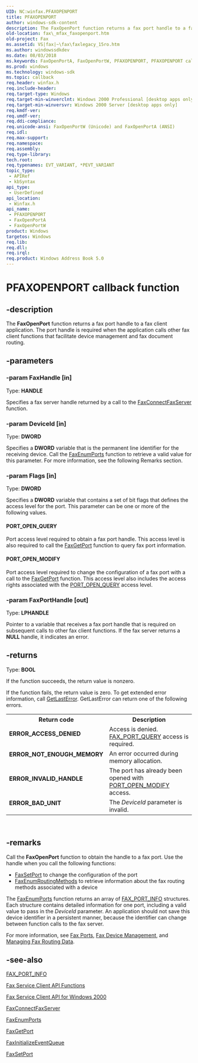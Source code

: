 ```yaml
---
UID: NC:winfax.PFAXOPENPORT
title: PFAXOPENPORT
author: windows-sdk-content
description: The FaxOpenPort function returns a fax port handle to a fax client application. The port handle is required when the application calls other fax client functions that facilitate device management and fax document routing.
old-location: fax\_mfax_faxopenport.htm
old-project: Fax
ms.assetid: VS|fax|~\fax\faxlegacy_15ro.htm
ms.author: windowssdkdev
ms.date: 08/03/2018
ms.keywords: FaxOpenPortA, FaxOpenPortW, PFAXOPENPORT, PFAXOPENPORT callback, PFAXOPENPORT callback function [Fax Service], PORT_OPEN_MODIFY, PORT_OPEN_QUERY, _mfax_faxopenport, fax._mfax_faxopenport, winfax/FaxOpenPortA, winfax/FaxOpenPortW, winfax/PFAXOPENPORT
ms.prod: windows
ms.technology: windows-sdk
ms.topic: callback
req.header: winfax.h
req.include-header: 
req.target-type: Windows
req.target-min-winverclnt: Windows 2000 Professional [desktop apps only]
req.target-min-winversvr: Windows 2000 Server [desktop apps only]
req.kmdf-ver: 
req.umdf-ver: 
req.ddi-compliance: 
req.unicode-ansi: FaxOpenPortW (Unicode) and FaxOpenPortA (ANSI)
req.idl: 
req.max-support: 
req.namespace: 
req.assembly: 
req.type-library: 
tech.root: 
req.typenames: EVT_VARIANT, *PEVT_VARIANT
topic_type:
 - APIRef
 - kbSyntax
api_type:
 - UserDefined
api_location:
 - Winfax.h
api_name:
 - PFAXOPENPORT
 - FaxOpenPortA
 - FaxOpenPortW
product: Windows
targetos: Windows
req.lib: 
req.dll: 
req.irql: 
req.product: Windows Address Book 5.0
---
```


# PFAXOPENPORT callback function


## -description


The <b>FaxOpenPort</b> function returns a fax port handle to a fax client application. The port handle is required when the application calls other fax client functions that facilitate device management and fax document routing.


## -parameters




### -param FaxHandle [in]

Type: <b>HANDLE</b>

Specifies a fax server handle returned by a call to the <a href="https://msdn.microsoft.com/8705fb04-1047-4f83-ada9-898024ce719c">FaxConnectFaxServer</a> function.


### -param DeviceId [in]

Type: <b>DWORD</b>

Specifies a <b>DWORD</b> variable that is the permanent line identifier for the receiving device. Call the <a href="https://msdn.microsoft.com/7bd33e6f-09ff-449b-ac22-b79a14e5d928">FaxEnumPorts</a> function to retrieve a valid value for this parameter. For more information, see the following Remarks section.


### -param Flags [in]

Type: <b>DWORD</b>

Specifies a <b>DWORD</b> variable that contains a set of bit flags that defines the access level for the port. This parameter can be one or more of the following values.



#### PORT_OPEN_QUERY

Port access level required to obtain a fax port handle. This access level is also required to call the <a href="https://msdn.microsoft.com/1cf89b9c-525d-42df-b3fa-4dda6f560fd6">FaxGetPort</a> function to query fax port information.



#### PORT_OPEN_MODIFY

Port access level required to change the configuration of a fax port with a call to the <a href="https://msdn.microsoft.com/1cf89b9c-525d-42df-b3fa-4dda6f560fd6">FaxGetPort</a> function. This access level also includes the access rights associated with the <a href="https://msdn.microsoft.com/bd1d8a10-0867-4701-b6ef-d2f2f9f6923c">PORT_OPEN_QUERY</a> access level.


### -param FaxPortHandle [out]

Type: <b>LPHANDLE</b>

Pointer to a variable that receives a fax port handle that is required on subsequent calls to other fax client functions. If the fax server returns a <b>NULL</b> handle, it indicates an error.


## -returns



Type: <b>BOOL</b>

If the function succeeds, the return value is nonzero.

If the function fails, the return value is zero. To get extended error information, call <a href="https://msdn.microsoft.com/d852e148-985c-416f-a5a7-27b6914b45d4">GetLastError</a>. GetLastError can return one of the following errors.

<table>
<tr>
<th>Return code</th>
<th>Description</th>
</tr>
<tr>
<td width="40%">
<dl>
<dt><b>ERROR_ACCESS_DENIED</b></dt>
</dl>
</td>
<td width="60%">
Access is denied. <a href="https://msdn.microsoft.com/7d6ff208-33e4-42b2-ae21-76ec8ff58809">FAX_PORT_QUERY</a> access is required.

</td>
</tr>
<tr>
<td width="40%">
<dl>
<dt><b>ERROR_NOT_ENOUGH_MEMORY</b></dt>
</dl>
</td>
<td width="60%">
An error occurred during memory allocation.

</td>
</tr>
<tr>
<td width="40%">
<dl>
<dt><b>ERROR_INVALID_HANDLE</b></dt>
</dl>
</td>
<td width="60%">
The port has already been opened with <a href="https://msdn.microsoft.com/bd1d8a10-0867-4701-b6ef-d2f2f9f6923c">PORT_OPEN_MODIFY</a> access.

</td>
</tr>
<tr>
<td width="40%">
<dl>
<dt><b>ERROR_BAD_UNIT</b></dt>
</dl>
</td>
<td width="60%">
The <i>DeviceId</i> parameter is invalid.

</td>
</tr>
</table>
 




## -remarks



Call the <b>FaxOpenPort</b> function to obtain the handle to a fax port. Use the handle when you call the following functions:

<ul>
<li>
<a href="https://msdn.microsoft.com/32558e1f-c961-4fdc-806b-9544be4f95ee">FaxSetPort</a> to change the configuration of the port</li>
<li>
<a href="https://msdn.microsoft.com/1f78fed5-6b49-4946-8607-f1d7f9052aaa">FaxEnumRoutingMethods</a> to retrieve information about the fax routing methods associated with a device</li>
</ul>
The <a href="https://msdn.microsoft.com/7bd33e6f-09ff-449b-ac22-b79a14e5d928">FaxEnumPorts</a> function returns an array of <a href="https://msdn.microsoft.com/a1772290-7f78-49f2-a1e6-d312247995e4">FAX_PORT_INFO</a> structures. Each structure contains detailed information for one port, including a valid value to pass in the <i>DeviceId</i> parameter. An application should not save this device identifier in a persistent manner, because the identifier can change between function calls to the fax server.

For more information, see <a href="https://msdn.microsoft.com/fb00d78a-1aca-4be2-9b00-e322355c6b52">Fax Ports</a>, <a href="https://msdn.microsoft.com/784fdc0e-c664-4ea9-8a4f-0a0cd89c0d81">Fax Device Management</a>, and <a href="https://msdn.microsoft.com/356dda5c-852e-46b7-8fa4-f3a0c62d65cb">Managing Fax Routing Data</a>.




## -see-also




<a href="https://msdn.microsoft.com/a1772290-7f78-49f2-a1e6-d312247995e4">FAX_PORT_INFO</a>



<a href="https://msdn.microsoft.com/b076b5ba-09af-4312-90c1-27abd0b859df">Fax Service Client API Functions</a>



<a href="https://msdn.microsoft.com/cbc79dc5-d0ca-418d-8572-64b0a582056f">Fax Service Client API for Windows 2000</a>



<a href="https://msdn.microsoft.com/8705fb04-1047-4f83-ada9-898024ce719c">FaxConnectFaxServer</a>



<a href="https://msdn.microsoft.com/7bd33e6f-09ff-449b-ac22-b79a14e5d928">FaxEnumPorts</a>



<a href="https://msdn.microsoft.com/1cf89b9c-525d-42df-b3fa-4dda6f560fd6">FaxGetPort</a>



<a href="https://msdn.microsoft.com/921007cf-a836-4e90-a544-b320eea2bd54">FaxInitializeEventQueue</a>



<a href="https://msdn.microsoft.com/32558e1f-c961-4fdc-806b-9544be4f95ee">FaxSetPort</a>
 

 

